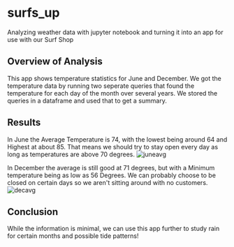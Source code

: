 # surfs_up
Analyzing weather data with jupyter notebook and turning it into an app for use with our Surf Shop
## Overview of Analysis
This app shows temperature statistics for June and December. We got the temperature data by running two seperate queries that found the temperature for each day of the month over several years. We stored the queries in a dataframe and used that to get a summary.
 
## Results
In June the Average Temperature is 74, with the lowest being around 64 and Highest at about 85. That means we should try to stay open every day as long as temperatures are above 70 degrees.
 ![juneavg](https://user-images.githubusercontent.com/103524591/185261577-9d79a79c-5fe5-43ed-9eed-6381ea28773b.png)

In December the average is still good at 71 degrees, but with a Minimum temperature being as low as 56 Degrees. We can probably choose to be closed on certain days so we aren't sitting around with no customers.
![decavg](https://user-images.githubusercontent.com/103524591/185261599-8b2e0e15-3175-42ae-90f8-c769b4a1868a.png)

## Conclusion
While the information is minimal, we can use this app further to study rain for certain months and possible tide patterns!
